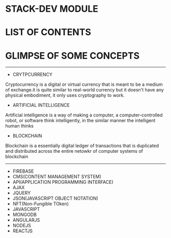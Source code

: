 # STACK-DEV MODULE

# LIST OF CONTENTS

# GLIMPSE OF SOME CONCEPTS
----------------------------------------------------------------------------------------------------------------------------------------------------------
* CRYTPCURRENCY

Cryptocurrency is a digital or virtual currency that is meant to be a medium of exchange.it is quite similar to real-world currency but it doesn't have any physical embodiment, it only uses cryptography to work.

* ARTIFICIAL INTELLIGENCE

Artificial intelligence is a way of making a computer, a computer-controlled robot, or software think intelligently, in the similar manner the intelligent human thinks

* BLOCKCHAIN

Blockchain is a essentially digital ledger of transactions that is duplicated and distributed across the entire netowkr of computer systems of blockchain

----------------------------------------------------------------------------------------------------------------------------------------------------------
* FIREBASE
* CMS(CONTENT MANAGEMENT SYSTEM)
* API(APPLICATION PROGRAMMING INTERFACE)
* AJAX
* JQUERY
* JSON(JAVASCRIPT OBJECT NOTATION)
* NFT(Non-Fungible TOken)
* JAVASCRIPT
* MONGODB
* ANGULARJS
* NODEJS
* REACTJS

